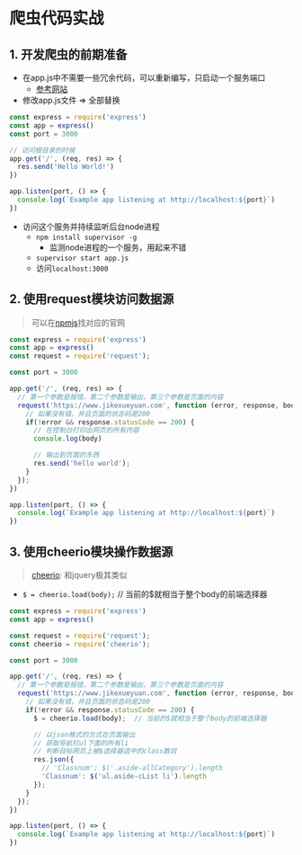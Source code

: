 # 爬虫代码实战
<ClientOnly>
  <Valine></Valine>
</ClientOnly>

## 1. 开发爬虫的前期准备
- 在app.js中不需要一些冗余代码，可以重新编写，只启动一个服务端口
  - [参考网站](https://www.expressjs.com.cn/starter/hello-world.html)
- 修改app.js文件 => 全部替换
```js
const express = require('express')
const app = express()
const port = 3000

// 访问根目录的时候
app.get('/', (req, res) => {
  res.send('Hello World!')
})

app.listen(port, () => {
  console.log(`Example app listening at http://localhost:${port}`)
})
```
- 访问这个服务并持续监听后台node进程
  - `npm install supervisor -g`
    - 监测node进程的一个服务，用起来不错
  - `supervisor start app.js`
  - 访问`localhost:3000`

## 2. 使用request模块访问数据源
> 可以在[npmjs](https://www.npmjs.com/)找对应的官网
```js
const express = require('express')
const app = express()
const request = require('request');

const port = 3000

app.get('/', (req, res) => {
  // 第一个参数是报错，第二个参数是输出，第三个参数是页面的内容
  request('https://www.jikexueyuan.com', function (error, response, body) {
    // 如果没有错，并且页面的状态码是200
    if(!error && response.statusCode == 200) {
      // 在控制台打印出网页的所有内容
      console.log(body)

      // 输出到页面的东西
      res.send('hello world');
    }
  });
})

app.listen(port, () => {
  console.log(`Example app listening at http://localhost:${port}`)
})
```

## 3. 使用cheerio模块操作数据源
> [cheerio](https://www.npmjs.com/package/cheerio): 和jquery极其类似
- `$ = cheerio.load(body);`  // 当前的$就相当于整个body的前端选择器
```js
const express = require('express')
const app = express()

const request = require('request');
const cheerio = require('cheerio');

const port = 3000

app.get('/', (req, res) => {
  // 第一个参数是报错，第二个参数是输出，第三个参数是页面的内容
  request('https://www.jikexueyuan.com', function (error, response, body) {
    // 如果没有错，并且页面的状态码是200
    if(!error && response.statusCode == 200) {
      $ = cheerio.load(body);  // 当前的$就相当于整个body的前端选择器

      // 以json格式的方式在页面输出
      // 获取导航栏ul下面的所有li
      // 判断目标网页上被$选择器选中的class数目
      res.json({
        // 'Classnum': $('.aside-allCategory').length
        'Classnum': $('ul.aside-cList li').length
      });
    }
  });
})

app.listen(port, () => {
  console.log(`Example app listening at http://localhost:${port}`)
})
```